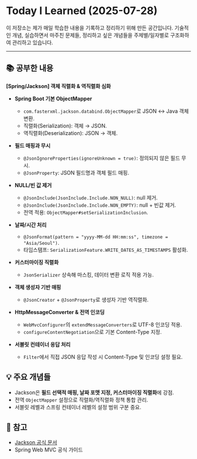 # Today I Learned (2025-07-28)

이 저장소는 제가 매일 학습한 내용을 기록하고 정리하기 위해 만든 공간입니다. 기술적인 개념, 실습하면서 마주친 문제들, 정리하고 싶은 개념들을 주제별/일자별로 구조화하여 관리하고 있습니다.

---

## 📚 공부한 내용
**[Spring/Jackson] 객체 직렬화 & 역직렬화 심화**

- **Spring Boot 기본 ObjectMapper**
  - `com.fasterxml.jackson.databind.ObjectMapper`로 JSON ↔ Java 객체 변환.
  - 직렬화(Serialization): 객체 → JSON.
  - 역직렬화(Deserialization): JSON → 객체.

- **필드 매핑과 무시**
  - `@JsonIgnoreProperties(ignoreUnknown = true)`: 정의되지 않은 필드 무시.
  - `@JsonProperty`: JSON 필드명과 객체 필드 매핑.

- **NULL/빈 값 제거**
  - `@JsonInclude(JsonInclude.Include.NON_NULL)`: null 제거.
  - `@JsonInclude(JsonInclude.Include.NON_EMPTY)`: null + 빈값 제거.
  - 전역 적용: `ObjectMapper#setSerializationInclusion`.

- **날짜/시간 처리**
  - `@JsonFormat(pattern = "yyyy-MM-dd HH:mm:ss", timezone = "Asia/Seoul")`.
  - 타임스탬프: `SerializationFeature.WRITE_DATES_AS_TIMESTAMPS` 활성화.

- **커스터마이징 직렬화**
  - `JsonSerializer` 상속해 마스킹, 데이터 변환 로직 적용 가능.

- **객체 생성자 기반 매핑**
  - `@JsonCreator` + `@JsonProperty`로 생성자 기반 역직렬화.

- **HttpMessageConverter & 전역 인코딩**
  - `WebMvcConfigurer`의 `extendMessageConverters`로 UTF-8 인코딩 적용.
  - `configureContentNegotiation`으로 기본 Content-Type 지정.

- **서블릿 컨테이너 응답 처리**
  - `Filter`에서 직접 JSON 응답 작성 시 Content-Type 및 인코딩 설정 필요.

## 💡 주요 개념들
- Jackson은 **필드 선택적 매핑, 날짜 포맷 지정, 커스터마이징 직렬화**에 강점.
- 전역 `ObjectMapper` 설정으로 직렬화/역직렬화 정책 통합 관리.
- 서블릿 레벨과 스프링 컨테이너 레벨의 설정 범위 구분 중요.

## 🔗 참고
- [Jackson 공식 문서](https://github.com/FasterXML/jackson)
- Spring Web MVC 공식 가이드

